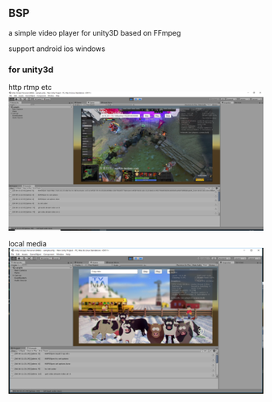 ## BSP

a simple video player for unity3D based on FFmpeg 

support android ios windows

### for unity3d

http rtmp etc 
![unitynet](./imgs/unitynet.png)

local media
![unitylocal](./imgs/unitylocal.png)
